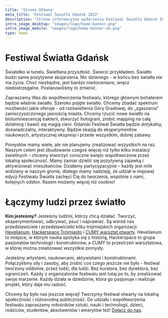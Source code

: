 ```yaml
---
title: 'Strona Główna'
meta_title: 'Festiwal Światła Gdańsk 2022'
description: "Strona informacyjna wydarzenia Festiwal Światła Gdansk 2022"
intro_image_desktop: "images/logo/home-banner.png"
intro_image_mobile: "images/logo/home-banner-sm.png"
type: home
---
```

# Festiwal Światła Gdańsk

Światełko w tunelu. Świetlana przyszłość. Świecić przykładem. Światło budzi same pozytywne skojarzenia. Nic dziwnego - w końcu bez światła nie ma życia. Choć niezbędne, jest bardzo niedoceniane, wręcz niedostrzegalne. Postanowiliśmy to zmienić.

Zapraszamy Was do współtworzenia festiwalu, którego głównym bohaterem będzie właśnie światło. Szeroko pojęte światło. Chcemy zbadać spektrum możliwości jakie oferuje - od rozświetlenia Góry Gradowej, do „zgaszenia” zanieczyszczonego jasnością miasta. Chcemy rzucić nowe światło na bioluminescencję bakterii, stworzyć hologram, zrobić mapping na całą dzielnicę i bawić się magią cieni. Gdański Festiwal Światła będzie dotykalny, doświadczalny, interaktywny. Będzie okazją do eksperymentów naukowych, artystycznej ekspresji i przede wszystkim, dobrej zabawy.

Pomysłów mamy wiele, ale nie planujemy zrealizować wszystkich na raz. Naszym celem jest zbudowanie czegoś więcej niż tylko kilku instalacji świetlnych – chcemy stworzyć coroczne święto współtworzone przez lokalną społeczność. Mamy zamiar dzielić się pozytywną zajawką i aktywizować mieszkańców. Działamy partycypacyjnie – każdy jest mile widziany w naszym gronie, dlatego mamy nadzieję, że udział w majowej edycji Festiwalu Światła zachęci Cię do tworzenia, wspólnie z nami, kolejnych odsłon. Razem możemy więcej niż osobno!


# Łączymy ludzi przez światło

**Kim jesteśmy?** Jesteśmy ludźmi, którzy chcą działać. Tworzyć, eksperymentować, odkrywać, psuć i naprawiać. Są wśród nas przedstawiciele i przedstawicielki kilku trójmiejskich organizacji: [Hevelianum](https://hevelianum.pl/), [Hackerspace Trójmiasto](https://hs3.pl) i [CUMY warsztat otwarty](https://www.facebook.com/cumy.stocznia). Hevelianum to miejsce, w którym nauka spotyka się z historią, Hackerspace to grupa pasjonatów technologii i konstruktorów, a CUMY to przestrzeń warsztatowa, w której można zrealizować wszystkie pomysły.

Jesteśmy artystami, naukowcami, aktywistami i konstruktorami. Połączyliśmy siły i zasoby, aby zrobić coś czego jeszcze nie było - festiwal tworzony oddolnie, przez ludzi, dla ludzi. Bez kuratora, bez dyrektora, bez ograniczeń. Każdy z organizatorów festiwalu jest tutaj po to, by zrealizować swoje marzenie. Każdy działa w dziedzinie, która go pasjonuje i realizuje projekt, który daje mu radość.

Chcemy by było nas jeszcze więcej! Tworzymy festiwal otwarty na lokalną społeczność i różnorodną publiczność. Do udziału i współtworzenia festiwalu zapraszamy miłośników sztuki, nauki i technologii, dzieci, rodziców, studentów, absolwentów i emerytów też! [Dołącz do nas](https://hs3.pl/wlacz-swiatlo).
